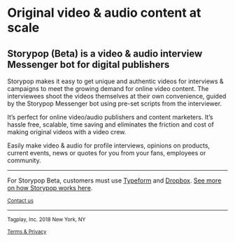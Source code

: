 # Original video & audio content at scale

## Storypop (Beta) is a video & audio interview Messenger bot for digital publishers

Storypop makes it easy to get unique and authentic videos for interviews & campaigns to meet the growing demand for online video content. The interviewees shoot the videos themselves at their own convenience, guided by the Storypop Messenger bot using pre-set scripts from the interviewer.

It’s perfect for online video/audio publishers and content marketers. It’s hassle free, scalable, time saving and eliminates the friction and cost of making original videos with a video crew.

Easily make video & audio for profile interviews, opinions on products, current events, news or quotes for you from your fans, employees or community.

-----
For Storypop Beta, customers must use [Typeform](https://typeform.com) and [Dropbox](https://dropbox.com). [See more on how Storypop works here](/faq).

<small>[Contact us](mailto:storypop@storypop.co)</small>

-----
<small>Tagplay, Inc. 2018
New York, NY</small>

<small>[Terms & Privacy](https://tagplay.co/terms)</small>
